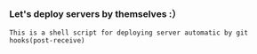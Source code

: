 ### Let's deploy servers by themselves :）
`This is a shell script for deploying server automatic by git hooks(post-receive)`
